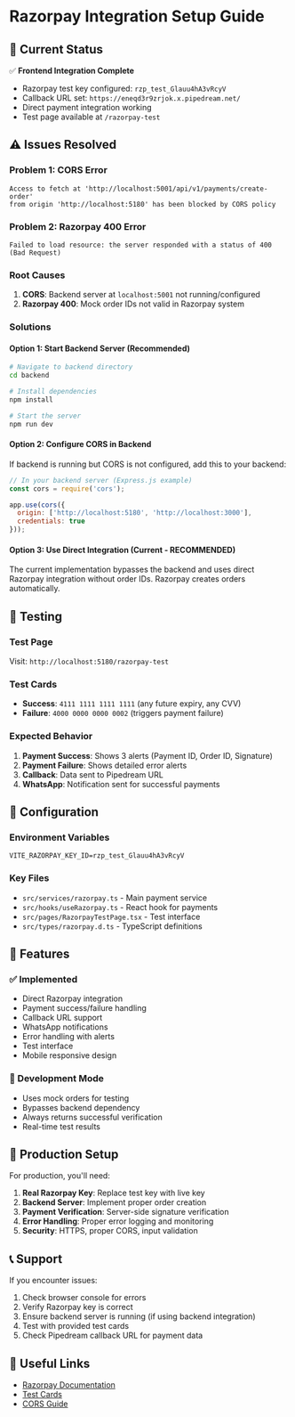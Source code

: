 # Razorpay Integration Setup Guide

## 🚀 Current Status

✅ **Frontend Integration Complete**
- Razorpay test key configured: `rzp_test_Glauu4hA3vRcyV`
- Callback URL set: `https://eneqd3r9zrjok.x.pipedream.net/`
- Direct payment integration working
- Test page available at `/razorpay-test`

## ⚠️ Issues Resolved

### Problem 1: CORS Error
```
Access to fetch at 'http://localhost:5001/api/v1/payments/create-order' 
from origin 'http://localhost:5180' has been blocked by CORS policy
```

### Problem 2: Razorpay 400 Error
```
Failed to load resource: the server responded with a status of 400 (Bad Request)
```

### Root Causes
1. **CORS**: Backend server at `localhost:5001` not running/configured
2. **Razorpay 400**: Mock order IDs not valid in Razorpay system

### Solutions

#### Option 1: Start Backend Server (Recommended)
```bash
# Navigate to backend directory
cd backend

# Install dependencies
npm install

# Start the server
npm run dev
```

#### Option 2: Configure CORS in Backend
If backend is running but CORS is not configured, add this to your backend:

```javascript
// In your backend server (Express.js example)
const cors = require('cors');

app.use(cors({
  origin: ['http://localhost:5180', 'http://localhost:3000'],
  credentials: true
}));
```

#### Option 3: Use Direct Integration (Current - RECOMMENDED)
The current implementation bypasses the backend and uses direct Razorpay integration without order IDs. Razorpay creates orders automatically.

## 🧪 Testing

### Test Page
Visit: `http://localhost:5180/razorpay-test`

### Test Cards
- **Success**: `4111 1111 1111 1111` (any future expiry, any CVV)
- **Failure**: `4000 0000 0000 0002` (triggers payment failure)

### Expected Behavior
1. **Payment Success**: Shows 3 alerts (Payment ID, Order ID, Signature)
2. **Payment Failure**: Shows detailed error alerts
3. **Callback**: Data sent to Pipedream URL
4. **WhatsApp**: Notification sent for successful payments

## 🔧 Configuration

### Environment Variables
```env
VITE_RAZORPAY_KEY_ID=rzp_test_Glauu4hA3vRcyV
```

### Key Files
- `src/services/razorpay.ts` - Main payment service
- `src/hooks/useRazorpay.ts` - React hook for payments
- `src/pages/RazorpayTestPage.tsx` - Test interface
- `src/types/razorpay.d.ts` - TypeScript definitions

## 🎯 Features

### ✅ Implemented
- Direct Razorpay integration
- Payment success/failure handling
- Callback URL support
- WhatsApp notifications
- Error handling with alerts
- Test interface
- Mobile responsive design

### 🔄 Development Mode
- Uses mock orders for testing
- Bypasses backend dependency
- Always returns successful verification
- Real-time test results

## 🚀 Production Setup

For production, you'll need:

1. **Real Razorpay Key**: Replace test key with live key
2. **Backend Server**: Implement proper order creation
3. **Payment Verification**: Server-side signature verification
4. **Error Handling**: Proper error logging and monitoring
5. **Security**: HTTPS, proper CORS, input validation

## 📞 Support

If you encounter issues:
1. Check browser console for errors
2. Verify Razorpay key is correct
3. Ensure backend server is running (if using backend integration)
4. Test with provided test cards
5. Check Pipedream callback URL for payment data

## 🔗 Useful Links

- [Razorpay Documentation](https://razorpay.com/docs/)
- [Test Cards](https://razorpay.com/docs/payments/payments/test-mode/test-cards/)
- [CORS Guide](https://developer.mozilla.org/en-US/docs/Web/HTTP/CORS) 